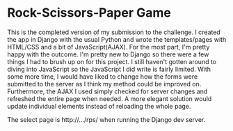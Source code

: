 # Rock-Scissors-Paper Game

This is the completed version of my submission to the challenge. I created the app in Django with the usual Python and wrote the 
templates/pages with HTML/CSS and a bit of JavaScript(AJAX). For the most part, I'm pretty happy with the outcome. I'm pretty new to 
Django so there were a few things I had to brush up on for this project. I still haven't gotten around to diving into JavaScript so the 
JavaScript I did write is fairly limited. With some more time, I would have liked to change how the forms were submitted to the server as 
I think my method could be improved on. Furthermore, the AJAX I used simply checked for server changes and refreshed the entire page when
needed. A more elegant solution would update individual elements instead of reloading the whole page.

The select page is http://.../rps/ when running the Django dev server.
